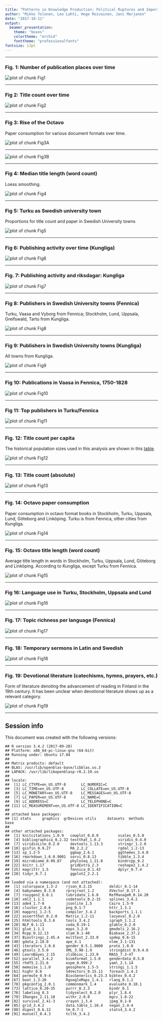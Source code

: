 ```yaml
---
title: "Patterns in Knowledge Production: Political Ruptures and Imperial Dynamics Shaping Public Discourse in Sweden and Finland, 1640–1828"
author: "Mikko Tolonen, Leo Lahti, Hege Roivainen, Jani Marjanen"
date: "2017-10-11"
output: 
  beamer_presentation:
    theme: "boxes"
    colortheme: "orchid"
    fonttheme: "professionalfonts"
fontsize: 13pt
---
```







---


### Fig. 1: Number of publication places over time

![plot of chunk Fig1](20170201_manuscript/Fig1-1.png)

---


### Fig 2: Title count over time

![plot of chunk Fig2](20170201_manuscript/Fig2-1.png)

---

### Fig 3: Rise of the Octavo

Paper consumption for various document formats over time.



![plot of chunk Fig3A](20170201_manuscript/Fig3A-1.png)

---

![plot of chunk Fig3B](20170201_manuscript/Fig3B-1.png)

---


### Fig 4: Median title length (word count)

Loess smoothing.

![plot of chunk Fig4](20170201_manuscript/Fig4-1.png)

---


### Fig 5: Turku as Swedish university town

Proportions for title count and paper in Swedish University towns
 
![plot of chunk Fig5](20170201_manuscript/Fig5-1.png)

---


### Fig 6: Publishing activity over time (Kungliga)

![plot of chunk Fig6](20170201_manuscript/Fig6-1.png)

---


### Fig. 7: Publishing activity and riksdagar: Kungliga

![plot of chunk Fig7](20170201_manuscript/Fig7-1.png)

---


### Fig 8: Publishers in Swedish University towns (Fennica)

Turku, Vaasa and Vyborg from Fennica; Stockholm, Lund, Uppsala, Greifswald, Tartu from Kungliga.

![plot of chunk Fig8](20170201_manuscript/Fig8-1.png)

---

### Fig 9: Publishers in Swedish University towns (Kungliga)

All towns from Kungliga.

![plot of chunk Fig9](20170201_manuscript/Fig9-1.png)

---


### Fig 10: Publications in Vaasa in Fennica, 1750-1828


![plot of chunk Fig10](20170201_manuscript/Fig10-1.png)

---


### Fig 11: Top publishers in Turku/Fennica

![plot of chunk Fig11](20170201_manuscript/Fig11-1.png)

---



### Fig. 12: Title count per capita

The historical population sizes used in this analysis are shown in this [table](https://github.com/rOpenGov/bibliographica/blob/master/inst/extdata/population_sizes_in_cities.csv).

![plot of chunk Fig12](20170201_manuscript/Fig12-1.png)

---



### Fig. 13: Title count (absolute)

![plot of chunk Fig13](20170201_manuscript/Fig13-1.png)

---




### Fig. 14: Octavo paper consumption

Paper consumption in octavo format books in Stockholm, Turku, Uppsala,
Lund, Göteborg and Linköping. Turku is from Fennica, other cities from
Kungliga.

![plot of chunk Fig14](20170201_manuscript/Fig14-1.png)


---


### Fig. 15: Octavo title length (word count)

Average title length in words in Stockholm, Turku, Uppsala, Lund,
Göteborg and Linköping. According to Kungliga, except Turku from
Fennica. 

![plot of chunk Fig15](20170201_manuscript/Fig15-1.png)

---


### Fig 16: Language use in Turku, Stockholm, Uppsala and Lund

![plot of chunk Fig16](20170201_manuscript/Fig16-1.png)

---


### Fig. 17: Topic richness per language (Fennica)

![plot of chunk Fig17](20170201_manuscript/Fig17-1.png)

---


### Fig. 18: Temporary sermons in Latin and Swedish

![plot of chunk Fig18](20170201_manuscript/Fig18-1.png)

---


### Fig. 19: Devotional literature (catechisms, hymns, prayers, etc.) 

Form of literature denoting the advancement of reading in Finland in the 19th century. It has been unclear when devotional literature  shows up as a relevant category.

![plot of chunk Fig19](20170201_manuscript/Fig19-1.png)

---



## Session info

This document was created with the following versions:


```
## R version 3.4.2 (2017-09-28)
## Platform: x86_64-pc-linux-gnu (64-bit)
## Running under: Ubuntu 17.04
## 
## Matrix products: default
## BLAS: /usr/lib/openblas-base/libblas.so.3
## LAPACK: /usr/lib/libopenblasp-r0.2.19.so
## 
## locale:
##  [1] LC_CTYPE=en_US.UTF-8       LC_NUMERIC=C              
##  [3] LC_TIME=en_US.UTF-8        LC_COLLATE=en_US.UTF-8    
##  [5] LC_MONETARY=en_US.UTF-8    LC_MESSAGES=en_US.UTF-8   
##  [7] LC_PAPER=en_US.UTF-8       LC_NAME=C                 
##  [9] LC_ADDRESS=C               LC_TELEPHONE=C            
## [11] LC_MEASUREMENT=en_US.UTF-8 LC_IDENTIFICATION=C       
## 
## attached base packages:
## [1] stats     graphics  grDevices utils     datasets  methods   base     
## 
## other attached packages:
##  [1] knitcitations_1.0.9   cowplot_0.8.0         scales_0.5.0         
##  [4] bibliographica_0.2.32 testthat_1.0.2        viridis_0.4.0        
##  [7] viridisLite_0.2.0     devtools_1.13.3       stringr_1.2.0        
## [10] gisfin_0.9.27         R6_2.2.2              rgdal_1.2-13         
## [13] sp_1.2-5              ggmap_2.6.1           ggthemes_3.4.0       
## [16] rmarkdown_1.6.0.9001  sorvi_0.8.13          tibble_1.3.4         
## [19] microbiome_0.99.87    phyloseq_1.21.0       bindrcpp_0.2         
## [22] knitr_1.17            gridExtra_2.3         reshape2_1.4.2       
## [25] magrittr_1.5          fennica_0.1.43        dplyr_0.7.4          
## [28] tidyr_0.7.1           ggplot2_2.2.1        
## 
## loaded via a namespace (and not attached):
##  [1] colorspace_1.3-2    rjson_0.2.15        deldir_0.1-14      
##  [4] babynames_0.3.0     rprojroot_1.2       XVector_0.17.1     
##  [7] roxygen2_6.0.1      lubridate_1.6.0     RefManageR_0.14.20 
## [10] xml2_1.1.1          codetools_0.2-15    splines_3.4.2      
## [13] ade4_1.7-8          jsonlite_1.5        Cairo_1.5-9        
## [16] cluster_2.0.6       png_0.1-7           httr_1.3.1         
## [19] mapproj_1.2-5       compiler_3.4.2      backports_1.1.1    
## [22] assertthat_0.2.0    Matrix_1.2-11       lazyeval_0.2.0     
## [25] htmltools_0.3.6     tools_3.4.2         igraph_1.1.2       
## [28] NLP_0.1-11          coda_0.19-1         gtable_0.2.0       
## [31] glue_1.1.1          maps_3.2.0          gmodels_2.16.2     
## [34] Rcpp_0.12.13        slam_0.1-40         Biobase_2.37.2     
## [37] Biostrings_2.45.4   multtest_2.33.0     spdep_0.6-15       
## [40] gdata_2.18.0        ape_4.1             nlme_3.1-131       
## [43] iterators_1.0.8     gender_0.5.1.9000   proto_1.0.0        
## [46] gtools_3.5.0        XML_3.98-1.9        stringdist_0.9.4.6 
## [49] LearnBayes_2.15     zlibbioc_1.23.0     MASS_7.3-47        
## [52] parallel_3.4.2      biomformat_1.5.0    genderdata_0.5.0   
## [55] rhdf5_2.21.6        expm_0.999-2        yaml_2.1.14        
## [58] memoise_1.1.0       geosphere_1.5-5     stringi_1.1.5      
## [61] highr_0.6           S4Vectors_0.15.11   foreach_1.4.3      
## [64] permute_0.9-4       BiocGenerics_0.23.3 bibtex_0.4.2       
## [67] boot_1.3-20         RgoogleMaps_1.4.1   rlang_0.1.2        
## [70] pkgconfig_2.0.1     commonmark_1.4      evaluate_0.10.1    
## [73] lattice_0.20-35     purrr_0.2.3         bindr_0.1          
## [76] labeling_0.3        tidyselect_0.2.0    plyr_1.8.4         
## [79] IRanges_2.11.18     withr_2.0.0         mgcv_1.8-22        
## [82] survival_2.41-3     crayon_1.3.4        jpeg_0.1-8         
## [85] grid_3.4.2          data.table_1.10.4   vegan_2.4-4        
## [88] digest_0.6.12       tm_0.7-1            stats4_3.4.2       
## [91] munsell_0.4.3       tcltk_3.4.2
```





